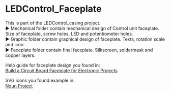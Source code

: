 # LEDControl_Faceplate
This is part of the LEDControl_casing project.<br>
:arrow_forward: Mechanical folder contain mechanical design of Control unit faceplate. Size of faceplate, screw holes, LED and potentiometer holes.<br>
:arrow_forward: Graphic folder contain graphical design of faceplate. Texts, rotation scale and icon.<br>
:arrow_forward: Faceplate folder contain final faceplate. Silkscreen, soldermask and copper layers.<br>

Help guide for faceplate design you found in:<br>
<a href="https://www.youtube.com/watch?v=UOQezMJ560o"
			target="_blank">Build a Circuit Board Faceplate for Electronic Projects</a>

SVG icons you found example in:<br>
<a href="https://thenounproject.com/"	target="_blank">Noun Project</a>
